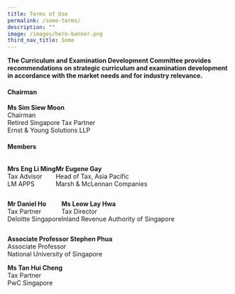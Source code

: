 ```yaml
---
title: Terms of Use
permalink: /some-terms/
description: ""
image: /images/hero-banner.png
third_nav_title: Some
---
```

**The Curriculum and Examination Development Committee provides recommendations on strategic curriculum and examination development in accordance with the market needs and for industry relevance.**

#### **Chairman**
**Ms Sim Siew Moon** <br>
Chairman <br>
Retired Singapore Tax Partner <br>
Ernst &amp; Young Solutions LLP  <br>

#### **Members**
<div style="display: flex; flex-direction: row; align-items: top;">

**Mrs Eng Li Ming** <br>
Tax Advisor <br>
LM APPS

**Mr Eugene Gay** <br>
Head of Tax, Asia Pacific <br>
Marsh &amp; McLennan Companies
	
</div>

<div style="display: flex; flex-direction: row; align-items: top;">
	
**Mr Daniel Ho** <br>
Tax Partner <br>
Deloitte Singapore

**Ms Leow Lay Hwa** <br>
Tax Director <br>
Inland Revenue Authority of Singapore
	
</div>

**Associate Professor Stephen Phua** <br>
Associate Professor <br>
National University of Singapore

**Ms Tan Hui Cheng** <br>
Tax Partner <br>
PwC Singapore